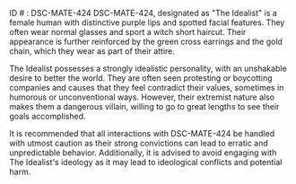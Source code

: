 ID # : DSC-MATE-424
DSC-MATE-424, designated as "The Idealist" is a female human with distinctive purple lips and spotted facial features. They often wear normal glasses and sport a witch short haircut. Their appearance is further reinforced by the green cross earrings and the gold chain, which they wear as part of their attire.

The Idealist possesses a strongly idealistic personality, with an unshakable desire to better the world. They are often seen protesting or boycotting companies and causes that they feel contradict their values, sometimes in humorous or unconventional ways. However, their extremist nature also makes them a dangerous villain, willing to go to great lengths to see their goals accomplished.

It is recommended that all interactions with DSC-MATE-424 be handled with utmost caution as their strong convictions can lead to erratic and unpredictable behavior. Additionally, it is advised to avoid engaging with The Idealist's ideology as it may lead to ideological conflicts and potential harm.